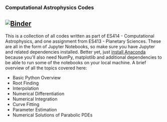 ### Computational Astrophysics Codes


[![Binder](https://mybinder.org/badge_logo.svg)](https://mybinder.org/v2/gh/BSGalvan/jupyter-notebooks/master)
---

This is a collection of all codes written as part of ES414 - Computational Astrophysics, and one assignment from ES413 - Planetary Sciences.
These are all in the form of Jupyter Notebooks, so make sure you have Jupyter and related dependencies installed.
Better yet, just [install Anaconda](https://www.anaconda.com/distribution/#download-section) because you'll also need NumPy, matplotlib and additional dependencies to be able to run some of the notebooks on your local machine.
A brief overview of all the topics covered here:
- Basic Python Overview
- Root Finding
- Interpolation
- Numerical Differentiation
- Numerical Integration
- Curve Fitting
- Parameter Estimation
- Numerical Solutions of Parabolic PDEs
